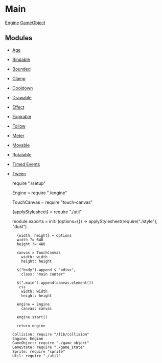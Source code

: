 Main
====

[Engine](./engine)
[GameObject](./game_object)

Modules
-------

- [Age](./modules/age)
- [Bindable](./modules/bindable)
- [Bounded](./modules/bounded)
- [Clamp](./modules/clamp)
- [Cooldown](./modules/cooldown)
- [Drawable](./modules/drawable)
- [Effect](./modules/effect)
- [Expirable](./modules/expirable)
- [Follow](./modules/follow)
- [Meter](./modules/meter)
- [Movable](./modules/movable)
- [Rotatable](./modules/rotatable)
- [Timed Events](./modules/timed_events)
- [Tween](./modules/tween)

    require "./setup"

    Engine = require "./engine"

    TouchCanvas = require "touch-canvas"

    {applyStylesheet} = require "./util"

    module.exports =
      init: (options={}) ->
        applyStylesheet(require("./style"), "dust")

        {width, height} = options
        width ?= 640
        height ?= 480

        canvas = TouchCanvas
          width: width
          height: height

        $("body").append $ "<div>",
          class: "main center"

        $(".main").append(canvas.element())
        .css
          width: width
          height: height

        engine = Engine
          canvas: canvas

        engine.start()

        return engine

      Collision: require "/lib/collision"
      Engine: Engine
      GameObject: require "./game_object"
      GameState: require "./game_state"
      Sprite: require "sprite"
      Util: require "./util"
